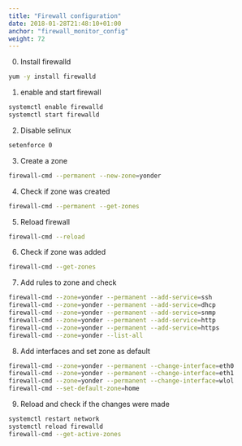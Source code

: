 ```yaml
---
title: "Firewall configuration"
date: 2018-01-28T21:48:10+01:00
anchor: "firewall_monitor_config"
weight: 72
---
```


0) Install firewalld

```bash
yum -y install firewalld
```

1) enable and start firewall

```bash
systemctl enable firewalld
systemctl start firewalld
```

2) Disable selinux

```bash
setenforce 0
```

3) Create a zone

```bash
firewall-cmd --permanent --new-zone=yonder
```

4) Check if zone was created

```bash
firewall-cmd --permanent --get-zones
```

5) Reload firewall

```bash
firewall-cmd --reload
```

6) Check if zone was added

```bash
firewall-cmd --get-zones
```

7) Add rules to zone and check

```bash
firewall-cmd --zone=yonder --permanent --add-service=ssh
firewall-cmd --zone=yonder --permanent --add-service=dhcp
firewall-cmd --zone=yonder --permanent --add-service=snmp
firewall-cmd --zone=yonder --permanent --add-service=http
firewall-cmd --zone=yonder --permanent --add-service=https
firewall-cmd --zone=yonder --list-all
```
8) Add interfaces and set zone as default 

```bash
firewall-cmd --zone=yonder --permanent --change-interface=eth0
firewall-cmd --zone=yonder --permanent --change-interface=eth1
firewall-cmd --zone=yonder --permanent --change-interface=wlol
firewall-cmd --set-default-zone=home
```

9) Reload and check if the changes were made

```bash
systemctl restart network
systemctl reload firewalld
firewall-cmd --get-active-zones
```
